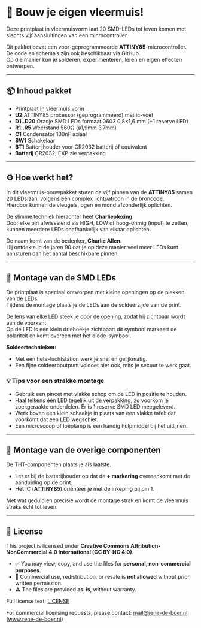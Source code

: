 # 🦇 Bouw je eigen vleermuis!

Deze printplaat in vleermuisvorm laat 20 SMD-LEDs tot leven komen met slechts vijf aansluitingen van een microcontroller.

Dit pakket bevat een voor-geprogrammeerde **ATTINY85**-microcontroller.  
De code en schema’s zijn ook beschikbaar via GitHub.  
Op die manier kun je solderen, experimenteren, leren en eigen effecten ontwerpen.

---

## 📦 Inhoud pakket

- Printplaat in vleermuis vorm  
- **U2** ATTINY85 processor (geprogrammeerd) met ic-voet  
- **D1..D20** Oranje SMD LEDs formaat 0603 0,8×1,6 mm (+1 reserve LED)  
- **R1..R5** Weerstand 560Ω (ø1,9mm 3,7mm)  
- **C1** Condensator 100nF axiaal  
- **SW1** Schakelaar  
- **BT1** Batterijhouder voor CR2032 batterij of equivalent  
- **Batterij** CR2032, EXP zie verpakking  

---

## ⚙️ Hoe werkt het?

In dit vleermuis-bouwpakket sturen de vijf pinnen van de **ATTINY85** samen 20 LEDs aan, volgens een complex lichtpatroon in de broncode.  
Hierdoor kunnen de vleugels, ogen en mond afzonderlijk oplichten. 

De slimme techniek hierachter heet **Charlieplexing**.  
Door elke pin afwisselend als HIGH, LOW of hoog-ohmig (input) te zetten, kunnen meerdere LEDs onafhankelijk van elkaar oplichten. 

De naam komt van de bedenker, **Charlie Allen**.  
Hij ontdekte in de jaren 90 dat je op deze manier veel meer LEDs kunt aansturen dan het aantal beschikbare pinnen.

---

## 🔧 Montage van de SMD LEDs

De printplaat is speciaal ontworpen met kleine openingen op de plekken van de LEDs.  
Tijdens de montage plaats je de LEDs aan de soldeerzijde van de print.  

De lens van elke LED steek je door de opening, zodat hij zichtbaar wordt aan de voorkant.  
Op de LED is een klein driehoekje zichtbaar: dit symbool markeert de polariteit en komt overeen met het diode-symbool.

**Soldeertechnieken:**
- Met een hete-luchtstation werk je snel en gelijkmatig.  
- Een fijne soldeerboutpunt voldoet hier ook, mits je secuur te werk gaat.  

### 💡 Tips voor een strakke montage
- Gebruik een pincet met vlakke schop om de LED in positie te houden.  
- Haal telkens één LED tegelijk uit de verpakking, zo voorkom je zoekgeraakte onderdelen. Er is 1 reserve SMD LED meegeleverd.  
- Werk boven een klein schaaltje in plaats van een vlakke tafel: dat voorkomt dat een LED wegschiet.  
- Een microscoop of loeplamp is een handig hulpmiddel bij het uitlijnen.  

---

## 🔩 Montage van de overige componenten

De THT-componenten plaats je als laatste.  

- Let er bij de batterijhouder op dat de **+ markering** overeenkomt met de aanduiding op de print.  
- Het IC (**ATTINY85**) oriënteer je met de inkeping bij pin 1.  

Met wat geduld en precisie wordt de montage strak en komt de vleermuis straks écht tot leven.  


---

## 📜 License

This project is licensed under **Creative Commons Attribution-NonCommercial 4.0 International (CC BY-NC 4.0)**.

- ✅ You may view, copy, and use the files for **personal, non-commercial purposes**.  
- 🚫 Commercial use, redistribution, or resale is **not allowed** without prior written permission.  
- ⚠️ The files are provided **as-is**, without warranty.  

Full license text: [LICENSE](LICENSE)

For commercial licensing requests, please contact: mail@rene-de-boer.nl (www.rene-de-boer.nl)
